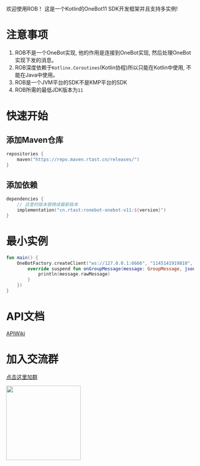 欢迎使用ROB！ 这是一个Kotlin的OneBot11 SDK开发框架并且支持多实例!

# 注意事项

1. ROB不是一个OneBot实现, 他的作用是连接到OneBot实现, 然后处理OneBot实现下发的消息。
2. ROB深度依赖于`Kotlinx.Coroutines`(Kotlin协程)所以只能在Kotlin中使用, 不能在Java中使用。
3. ROB是一个JVM平台的SDK不是KMP平台的SDK
4. ROB所需的最低JDK版本为`11`

# 快速开始

## 添加Maven仓库

```kotlin
repositories {
    maven("https://repo.maven.rtast.cn/releases/")
}
```

## 添加依赖

```kotlin
dependencies {
    // 这里的版本替换成最新版本
    implementation("cn.rtast:ronebot-onebot-v11:${version}")
}
```

# 最小实例

```kotlin
fun main() {
    OneBotFactory.createClient("ws://127.0.0.1:6666", "1145141919810", object : OneBotListener {
        override suspend fun onGroupMessage(message: GroupMessage, json: String) {
            println(message.rawMessage)
        }
    })
}
```

# API文档

[APIWiki](https://rob-api.rtast.cn/)

# 加入交流群

[点击这里加群](https://qm.qq.com/q/KrmU7AjzuC)

<img src="https://github.com/user-attachments/assets/eabd622e-f38d-4541-9e27-7d9623a97805" width="200">
